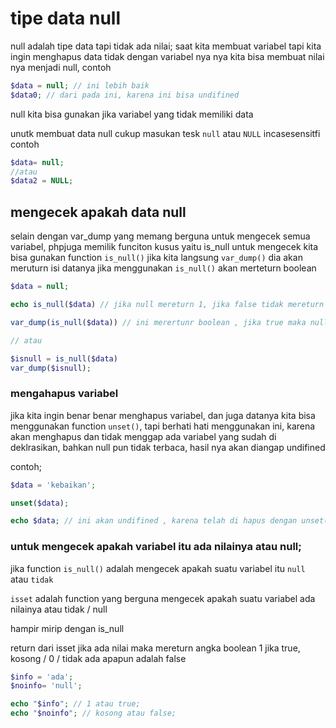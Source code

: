 # tipe data null

null adalah tipe data tapi tidak ada nilai;
saat kita membuat variabel tapi kita ingin menghapus data tidak dengan variabel nya nya kita bisa membuat nilai nya menjadi null,
contoh

```php
$data = null; // ini lebih baik
$data0; // dari pada ini, karena ini bisa undifined
```

null kita bisa gunakan jika variabel yang tidak memiliki data

unutk membuat data null cukup masukan tesk `null` atau `NULL` incasesensitfi contoh

```php
$data= null;
//atau
$data2 = NULL;
```

## mengecek apakah data null
selain dengan var_dump yang memang berguna untuk mengecek semua variabel, phpjuga memilik funciton kusus yaitu is_null
untuk mengecek kita bisa gunakan function `is_null()`
jika kita langsung `var_dump()` dia akan meruturn isi datanya
jika menggunakan `is_null()` akan merteturn boolean
```php
$data = null;

echo is_null($data) // jika null mereturn 1, jika false tidak mereturn atau 0

var_dump(is_null($data)) // ini merertunr boolean , jika true maka null, jika false tidak null

// atau

$isnull = is_null($data)
var_dump($isnull);
```


### mengahapus variabel

jika kita ingin benar benar menghapus variabel, dan juga datanya
kita bisa menggunakan function `unset()`, tapi berhati hati menggunakan ini, karena akan menghapus dan tidak menggap ada variabel yang sudah di deklrasikan, bahkan null pun tidak terbaca, hasil nya akan diangap undifined
 
 contoh;

 ```php
 $data = 'kebaikan';

 unset($data);

 echo $data; // ini akan undifined , karena telah di hapus dengan unset()
 
 ```


### untuk mengecek apakah variabel itu ada nilainya atau null;

jika function `is_null()` adalah mengecek apakah suatu variabel itu `null` atau `tidak`

`isset` adalah function yang berguna mengecek apakah suatu variabel ada nilainya atau tidak / null

hampir mirip dengan is_null

return dari isset jika ada nilai maka mereturn angka boolean 1 jika true, kosong / 0 / tidak ada apapun adalah false

```php
$info = 'ada';
$noinfo= 'null';

echo "$info"; // 1 atau true;
echo "$noinfo"; // kosong atau false;

```
